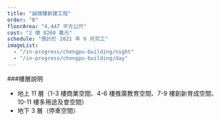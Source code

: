 ```yaml
---
title: "誠樸樓新建工程"
order: "B"
floorArea: "4,447 平方公尺"
cost: "2 億 8260 萬元"
schedule: "預計於 2021 年 6 月完工"
imageList:
  - "/in-progress/chengpu-building/night"
  - "/in-progress/chengpu-building/day"
---
```


###樓層說明
- 地上 11 層（1-3 樓商業空間、4-6 樓推廣教育空間、7-9 樓創新育成空間、10-11 樓多用途及會空間）
- 地下 3 層（停車空間）
